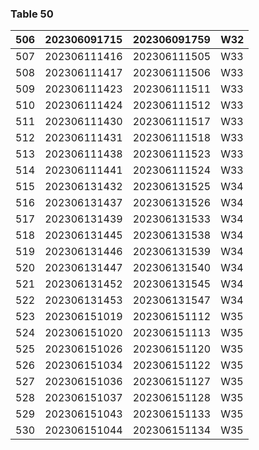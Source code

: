 <a name="table-50"></a>
### Table 50

| 506 | 202306091715 | 202306091759 | W32 |
| --- | --- | --- | --- |
| 507 | 202306111416 | 202306111505 | W33 |
| 508 | 202306111417 | 202306111506 | W33 |
| 509 | 202306111423 | 202306111511 | W33 |
| 510 | 202306111424 | 202306111512 | W33 |
| 511 | 202306111430 | 202306111517 | W33 |
| 512 | 202306111431 | 202306111518 | W33 |
| 513 | 202306111438 | 202306111523 | W33 |
| 514 | 202306111441 | 202306111524 | W33 |
| 515 | 202306131432 | 202306131525 | W34 |
| 516 | 202306131437 | 202306131526 | W34 |
| 517 | 202306131439 | 202306131533 | W34 |
| 518 | 202306131445 | 202306131538 | W34 |
| 519 | 202306131446 | 202306131539 | W34 |
| 520 | 202306131447 | 202306131540 | W34 |
| 521 | 202306131452 | 202306131545 | W34 |
| 522 | 202306131453 | 202306131547 | W34 |
| 523 | 202306151019 | 202306151112 | W35 |
| 524 | 202306151020 | 202306151113 | W35 |
| 525 | 202306151026 | 202306151120 | W35 |
| 526 | 202306151034 | 202306151122 | W35 |
| 527 | 202306151036 | 202306151127 | W35 |
| 528 | 202306151037 | 202306151128 | W35 |
| 529 | 202306151043 | 202306151133 | W35 |
| 530 | 202306151044 | 202306151134 | W35 |
